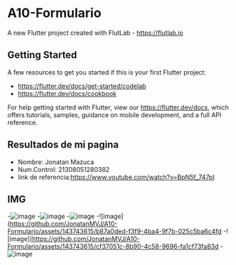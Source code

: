 # A10-Formulario

A new Flutter project created with FlutLab - https://flutlab.io

## Getting Started

A few resources to get you started if this is your first Flutter project:

- https://flutter.dev/docs/get-started/codelab
- https://flutter.dev/docs/cookbook

For help getting started with Flutter, view our
https://flutter.dev/docs, which offers tutorials,
samples, guidance on mobile development, and a full API reference.

## Resultados de mi pagina

- Nombre: Jonatan Mazuca
- Num.Control: 21308051280382
- link de referencia:https://www.youtube.com/watch?v=BpN5f_747pI

## IMG
-![image](https://github.com/JonatanMVJ/A10-Formulario/assets/143743615/b6861ada-8a5d-4fdb-a98a-94e95f8782ec)
-![image](https://github.com/JonatanMVJ/A10-Formulario/assets/143743615/b02263bf-3c0d-41a3-bef5-d0b0a68ddf94)
-![image](https://github.com/JonatanMVJ/A10-Formulario/assets/143743615/972b444d-dad6-4987-8079-48f61b286c31)
-![image](https://github.com/JonatanMVJ/A10-Formulario/assets/143743615/b87a0ded-f3f9-4ba4-9f7b-025c5ba6c4fd
-![image](https://github.com/JonatanMVJ/A10-Formulario/assets/143743615/cf37051c-8b90-4c58-9696-fa1cf73fa83d
-![image](https://github.com/JonatanMVJ/A10-Formulario/assets/143743615/4a3390a4-9f84-440a-b186-27a3fd60cc64)





